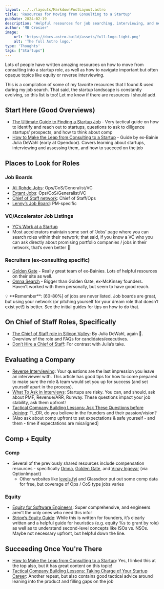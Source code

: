 ```yaml
---
layout: ../../layouts/MarkdownPostLayout.astro
title: 'Resources for Moving from Consulting to a Startup'
pubDate: 2024-02-19
description: 'Helpful resources for job searching, interviewing, and negotiating to move from consulting to startups.'
author: 'MB Crosier'
image:
    url: 'https://docs.astro.build/assets/full-logo-light.png'
    alt: 'The full Astro logo.'
type: 'Thoughts'
tags: ["Startups"]
---
```


Lots of people have written amazing resources on how to move from consulting into a startup role, as well as how to navigate important but often opaque topics like equity or reverse interviewing.

This is a compilation of some of my favorite resources that I found & used during my job search. That said, the startup landscape is constantly evolving, so this list is too! Let me know if there are resources I should add.

## Start Here (Good Overviews)

- [The Ultimate Guide to Finding a Startup Job](https://www.vinayiyengar.com/job-guide/) - Very tactical guide on how to identify and reach out to startups, questions to ask to diligence startups’ prospects, and how to think about comp
- [How to Make the Leap from Consulting to a Startup](https://www.medium.com/future-vision/how-to-make-the-leap-from-consulting-to-a-startup-ee02fd80dbf7) - Guide by ex-Bainie Julia DeWahl (early at Opendoor). Covers learning about startups, interviewing and assessing them, and how to succeed on the job

## Places to Look for Roles

### Job Boards

- [Ali Rohde Jobs](https://www.alirohdejobs.substack.com/): Ops/CoS/Generalist/VC
- [Extant Jobs](https://www.extantjobs.substack.com/): Ops/CoS/Generalist/VC
- [Chief of Staff network](https://www.chiefofstaff.network/jobs): Chief of Staff/Ops
- [Lenny’s Job Board](https://www.lennysjobs.com/): PM-specific

### VC/Accelerator Job Listings

- [YC’s Work at a Startup](https://www.workatastartup.com/)
- Most accelerators maintain some sort of ‘Jobs’ page where you can search roles within their network; that said, if you know a VC who you can ask directly about promising portfolio companies / jobs in their network, that’s even better 🙂

### Recruiters (ex-consulting specific)

- [Golden Gate](https://www.goldengaterecruits.com/) - Really great team of ex-Bainies. Lots of helpful resources on their site as well.
- [Omna Search](https://www.omnasearch.com/) - Bigger than Golden Gate, ex-McKinsey founders. Haven’t worked with them personally, but seem to have good reach.

<aside>
💡 **Remember**: [60-80%] of jobs are never listed. Job boards are great, but using your network (or pitching yourself for your dream role that doesn’t exist yet!) is better. See the initial guides for tips on how to do that.

</aside>

## On Chief of Staff Roles, Specifically

- [The Chief of Staff role in Silicon Valley](https://www.medium.com/chiefofstaffnetwork/the-chief-of-staff-role-in-silicon-valley-182eb93e636e): By Julia DeWahl, again 🙂. Overview of the role and FAQs for candidates/executives.
- [Don’t Hire a Chief of Staff](https://www.nmoryl.com/dont-hire-a-chief-of-staff-b65c16d56eac): For contrast with Julia’s take.

## Evaluating a Company

- [Reverse Interviewing](https://www.reforge.com/blog/reverse-interview): Your questions are the last impression you leave an interviewer with. This article has good tips for how to come prepared to make sure the role & team would set you up for success (and set yourself apart in the process).
- [What To Ask in Interviews](https://wwww.posthog.com/founders/what-to-ask-in-interviews): Startups are risky. You can, and should, ask about PMF, Revenue/ARR, Runway. These questions impact your job stability, ask them upfront!
- [Tactical Company Building Lessons: Ask These Questions before Joining](https://review.firstround.com/23-tactical-company-building-lessons-learned-from-scaling-stripe-and-notion#3-ask-these-questions-before-joining-a-startup): TL;DR, do you believe in the founders and their passion/vision?
- [Also ask about comp upfront to set expectations & safe yourself - and them - time if expectations are misaligned]

## Comp + Equity

### Comp

- Several of the previously shared resources include compensation resources - specifically [Omna](https://www.omnasearch.com/2022-startup-compensation-guide), [Golden Gate](https://www.goldengaterecruits.substack.com/), and [Vinay Ingeyar](https://www.vinayiyengar.com/job-guide/) (via OptionImpact)
    - Other websites like [levels.fyi](http://www.levels.fyi) and Glassdoor put out some comp data for free, but coverage of Ops / CoS type jobs varies

### Equity

- [Equity for Software Engineers](https://blog.pragmaticengineer.com/equity-for-software-engineers/): Super comprehensive, and engineers aren’t the only ones who need this info!
- [Stripe’s Equity Guide](https://www.stripe.com/guides/equity-for-employees): While this is written for founders, it’s clearly written and a helpful guide for heuristics (e.g. equity %s to grant by role) as well as to understand second-level concepts like ISOs vs. NSOs. Maybe not necessary upfront, but helpful down the line.

## Succeeding Once You're There
- [How to Make the Leap from Consulting to a Startup](https://www.medium.com/future-vision/how-to-make-the-leap-from-consulting-to-a-startup-ee02fd80dbf7): Yes, I linked this at the top also, but it has great content on this topic! 
- [Tactical Company Building Lessons: Taking Charge of Your Startup Career](https://review.firstround.com/23-tactical-company-building-lessons-learned-from-scaling-stripe-and-notion#taking-charge-of-your-startup-career): Another repeat, but also contains good tactical advice around leaning into the product and filling gaps on the job
